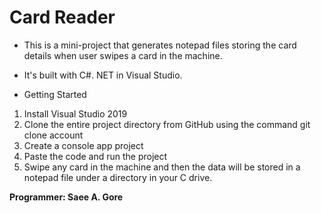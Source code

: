 # Card Reader

 - This is a mini-project that generates notepad files storing the card details when user swipes a card in the machine.
 - It's built with C#. NET in Visual Studio.

 - Getting Started
  1. Install Visual Studio 2019  
  2. Clone the entire project directory from GitHub using the command git clone  account 
  3. Create a console app project
  4. Paste the code and run the project
  5. Swipe any card in the machine and then the data will be stored in a notepad file under a directory in your C drive.

**Programmer: Saee A. Gore**
